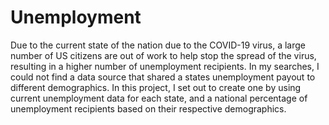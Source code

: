 # Unemployment
Due to the current state of the nation due to the COVID-19 virus, a large number of US citizens are out of work to help stop the spread of the virus, resulting in a higher number of unemployment recipients. 
In my searches, I could not find a data source that shared a states unemployment payout to different demographics. In this project, I set out to create one by using current unemployment data for each state, and a national percentage of unemployment recipients based on their respective demographics.
